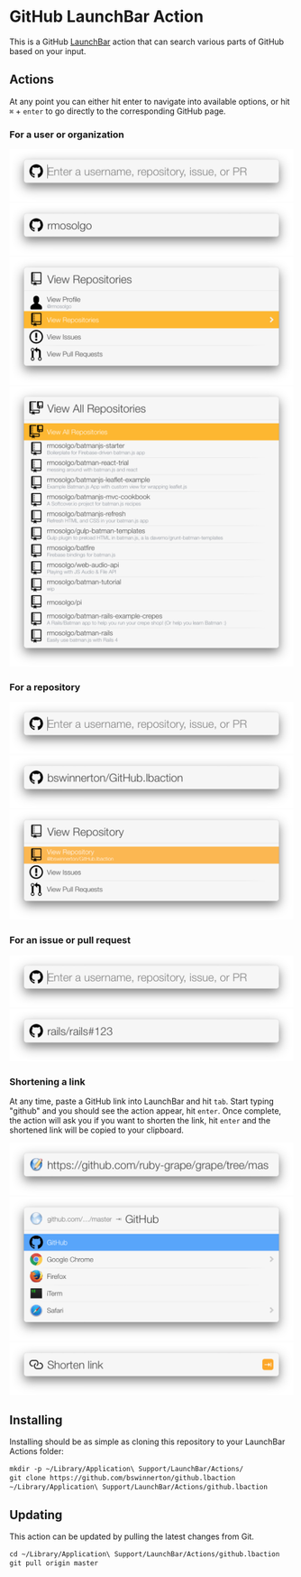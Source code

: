 # GitHub LaunchBar Action

This is a GitHub [LaunchBar](https://www.obdev.at/products/launchbar) action
that can search various parts of GitHub based on your input.

## Actions

At any point you can either hit enter to navigate into available options, or
hit `⌘` + `enter` to go directly to the corresponding GitHub page.

### For a user or organization

![](screenshots/default.png)
![](screenshots/user.png)
![](screenshots/user-expanded.png)
![](screenshots/user-repos-expanded.png)

### For a repository

![](screenshots/default.png)
![](screenshots/repo.png)
![](screenshots/repo-expanded.png)

### For an issue or pull request

![](screenshots/default.png)
![](screenshots/issue.png)

### Shortening a link

At any time, paste a GitHub link into LaunchBar and hit `tab`. Start typing
"github" and you should see the action appear, hit `enter`. Once complete, the
action will ask you if you want to shorten the link, hit `enter` and the
shortened link will be copied to your clipboard.

![](screenshots/shorten-link.png)
![](screenshots/shorten-link-expanded.png)
![](screenshots/shorten-link-final.png)

## Installing

Installing should be as simple as cloning this repository to your LaunchBar
Actions folder:

```
mkdir -p ~/Library/Application\ Support/LaunchBar/Actions/
git clone https://github.com/bswinnerton/github.lbaction ~/Library/Application\ Support/LaunchBar/Actions/github.lbaction
```

## Updating

This action can be updated by pulling the latest changes from Git.

```
cd ~/Library/Application\ Support/LaunchBar/Actions/github.lbaction
git pull origin master
```
